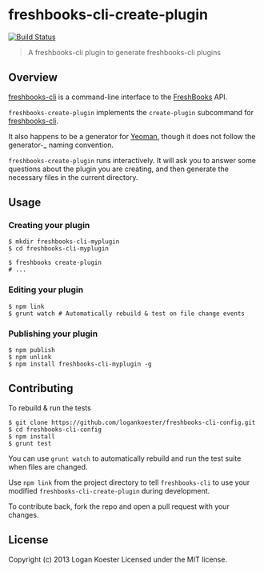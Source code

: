 # freshbooks-cli-create-plugin 
[![Build Status](https://secure.travis-ci.org/logankoester/freshbooks-cli-create-plugin.png?branch=master)](http://travis-ci.org/logankoester/freshbooks-cli-create-plugin)

> A freshbooks-cli plugin to generate freshbooks-cli plugins

## Overview

[freshbooks-cli](https://github.com/logankoester/freshbooks-cli) is a
command-line interface to the [FreshBooks](http://freshbooks.com/) API.

`freshbooks-create-plugin` implements the `create-plugin` subcommand for
[freshbooks-cli](https://github.com/logankoester/freshbooks-cli).

It also happens to be a generator for [Yeoman](http://yeoman.io), though
it does not follow the generator-\_ naming convention.

`freshbooks-create-plugin` runs interactively. It will ask you to answer some
questions about the plugin you are creating, and then generate the necessary
files in the current directory.


## Usage

### Creating your plugin

    $ mkdir freshbooks-cli-myplugin
    $ cd freshbooks-cli-myplugin

    $ freshbooks create-plugin
    # ...

### Editing your plugin

    $ npm link
    $ grunt watch # Automatically rebuild & test on file change events

### Publishing your plugin

    $ npm publish
    $ npm unlink
    $ npm install freshbooks-cli-myplugin -g


## Contributing

To rebuild & run the tests

    $ git clone https://github.com/logankoester/freshbooks-cli-config.git
    $ cd freshbooks-cli-config
    $ npm install
    $ grunt test

You can use `grunt watch` to automatically rebuild and run the test suite when
files are changed.

Use `npm link` from the project directory to tell `freshbooks-cli` to use
your modified `freshbooks-cli-create-plugin` during development.

To contribute back, fork the repo and open a pull request with your changes.


## License

Copyright (c) 2013 Logan Koester
Licensed under the MIT license.


